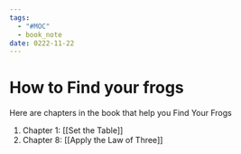 ```yaml
---
tags:
  - "#MOC"
  - book_note
date: 0222-11-22
---
```

# How to Find your frogs
Here are chapters in the book that help you Find Your Frogs
1. Chapter 1: [[Set the Table]]
2. Chapter 8: [[Apply the Law of Three]]

